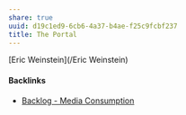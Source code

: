 ```yaml
---
share: true
uuid: d19c1ed9-6cb6-4a37-b4ae-f25c9fcbf237
title: The Portal
---
```

[Eric Weinstein](/Eric Weinstein)


#### Backlinks

* [Backlog - Media Consumption](/78aa36ca-c4c6-40ed-873c-24099d5c2481)